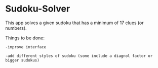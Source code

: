 # Sudoku-Solver

This app solves a given sudoku that has a minimum of 17 clues (or numbers).

Things to be done:

    -improve interface
    
    -add different styles of sudoku (some include a diagnol factor or bigger sudokus)
